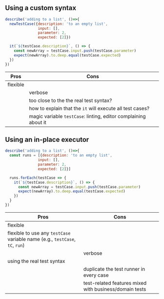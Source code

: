 ## Using a custom syntax

```javascript
describe('adding to a list', ()=>{
  newTestCase({description: 'to an empty list',
               input: [],
               parameter: 2,
               expected: [2]})

  it(`${testCase.description}`, () => {
    const newArray = testCase.input.push(testCase.parameter)
    expect(newArray).to.deep.equal(testCase.expected)
  })
})
```


| Pros | Cons |
|------|-----|
|flexible||    
||verbose|    
||too close to the the real test syntax?|
||how to explain that the `it` will execute all test cases?|
||magic variable `testCase`: linting, editor complaining about it |


## Using an in-place executor

```javascript
describe('adding to a list', ()=>{
  const runs = [{description: 'to an empty list',
               input: [],
               parameter: 2,
               expected: [2]}]

  runs.forEach(testCase => {
    it(`${testCase.description}`, () => {
      const newArray = testCase.input.push(testCase.parameter)
      expect(newArray).to.deep.equal(testCase.expected)
    })
  }
})
```

| Pros | Cons |
|------|-----|
|flexible||
|flexible to use any `testCase` variable name (e.g., `testCase`, `tC`, `run`)||
||verbose|    
|using the real test syntax|
||duplicate the test runner in every case|
||test-related features mixed with business/domain tests|

